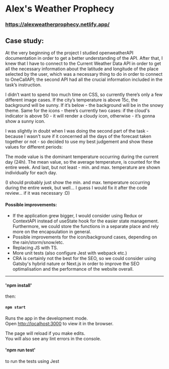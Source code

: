 # Alex's Weather Prophecy
### https://alexweatherprophecy.netlify.app/

## Case study:

At the very beginning of the project I studied openweatherAPI documentation in order to get a better understanding of the API. After that, I knew that I have to connect to the Current Weather Data API in order to get all the necessary information about the latitude and longitude of the place selected by the user, which was a necessary thing to do in order to connect to OneCallAPI; the second API had all the crucial information included in the task’s instruction.

I didn’t want to spend too much time on CSS, so currently there’s only a few different image cases. If the city’s temperature is above 15c, the background will be sunny. If it’s below - the background will be in the snowy theme. Same for the icons - there’s currently two cases: if the cloud's indicator is above 50 - it will render a cloudy icon, otherwise - it’s gonna show a sunny icon.

I was slightly in doubt when I was doing the second part of the task - because I wasn't sure if it concerned all the days of the forecast taken together or not -  so decided to use my best judgement and show these values for different periods:

The mode value is the dominant temperature occurring during the current day (24h).
The mean value, so the average temperature, is counted for the entire week.
And last, but not least - min. and max. temperature are shown individually for each day.

(I should probably just show the min. and max. temperature occurring during the entire week, but well... I guess I would fix it after the code review... if it was necessary :D)

#### Possible improvements:

- If the application grew bigger, I would consider using Redux or ContextAPI instead of useState hook for the easier state management. Furthermore, we could store the functions in a separate place and rely more on the encapsulation in general.
- Possible improvements for the icon/background cases, depending on the rain/storm/snow/etc.
- Replacing JS with TS.
- More unit tests (also configure Jest with webpack etc.)
- CRA is certainly not the best for the SEO, so we could consider using Gatsby's hybrid nature or Next.js in order to improve the SEO optimalisation and the performance of the website overall.

-------------------


#### 'npm install'

then:

#### `npm start`

Runs the app in the development mode.<br />
Open [http://localhost:3000](http://localhost:3000) to view it in the browser.

The page will reload if you make edits.<br />
You will also see any lint errors in the console.


#### 'npm run test'

to run the tests using Jest
